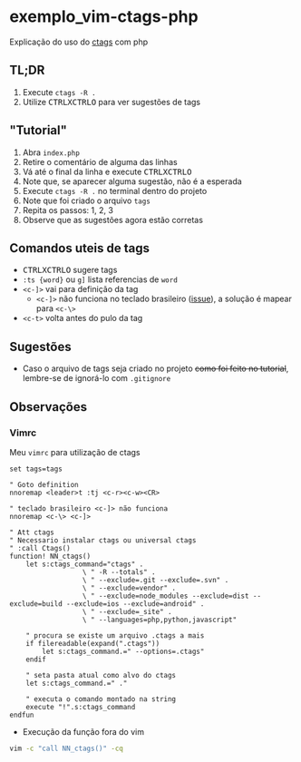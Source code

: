 # exemplo_vim-ctags-php

Explicação do uso do [ctags](https://github.com/universal-ctags/ctags) com php

## TL;DR

1. Execute `ctags -R .`
2. Utilize <kbd>CTRL</kbd><kbd>X</kbd><kbd>CTRL</kbd><kbd>O</kbd> para ver sugestões de tags

## "Tutorial"

1. Abra `index.php`
2. Retire o comentário de alguma das linhas
3. Vá até o final da linha e execute <kbd>CTRL</kbd><kbd>X</kbd><kbd>CTRL</kbd><kbd>O</kbd>
4. Note que, se aparecer alguma sugestão, não é a esperada
5. Execute `ctags -R .` no terminal dentro do projeto
6. Note que foi criado o arquivo `tags`
7. Repita os passos: 1, 2, 3
8. Observe que as sugestões agora estão corretas

## Comandos uteis de tags

- <kbd>CTRL</kbd><kbd>X</kbd><kbd>CTRL</kbd><kbd>O</kbd> sugere tags
- `:ts {word}` ou `g]` lista referencias de `word`
- `<c-]>` vai para definição da tag
    - `<c-]>` não funciona no teclado brasileiro ([issue](https://github.com/vim/vim/issues/1378)), a solução é mapear para `<c-\>`
- `<c-t>` volta antes do pulo da tag

## Sugestões

- Caso o arquivo de tags seja criado no projeto ~~como foi feito no tutorial~~, lembre-se de ignorá-lo com `.gitignore`

## Observações

### Vimrc

Meu `vimrc` para utilização de ctags

```vim
set tags=tags

" Goto definition
nnoremap <leader>t :tj <c-r><c-w><CR>

" teclado brasileiro <c-]> não funciona
nnoremap <c-\> <c-]>

" Att ctags
" Necessario instalar ctags ou universal ctags
" :call Ctags()
function! NN_ctags()
    let s:ctags_command="ctags" . 
                  \ " -R --totals" .
                  \ " --exclude=.git --exclude=.svn" .
                  \ " --exclude=vendor" .
                  \ " --exclude=node_modules --exclude=dist --exclude=build --exclude=ios --exclude=android" .
                  \ " --exclude=_site" .
                  \ " --languages=php,python,javascript"

    " procura se existe um arquivo .ctags a mais
    if filereadable(expand(".ctags"))
        let s:ctags_command.=" --options=.ctags"
    endif

    " seta pasta atual como alvo do ctags
    let s:ctags_command.=" ."

    " executa o comando montado na string
    execute "!".s:ctags_command
endfun
```

- Execução da função fora do vim

```sh
vim -c "call NN_ctags()" -cq
```
